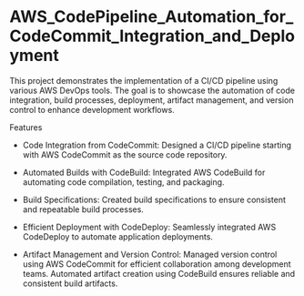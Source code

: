 # AWS_CodePipeline_Automation_for_CodeCommit_Integration_and_Deployment

This project demonstrates the implementation of a CI/CD pipeline using various AWS DevOps tools. The goal is to showcase the automation of code integration, build processes, deployment, artifact management, and version control to enhance development workflows.

Features
* Code Integration from CodeCommit: Designed a CI/CD pipeline starting with AWS CodeCommit as the source code repository.

* Automated Builds with CodeBuild: Integrated AWS CodeBuild for automating code compilation, testing, and packaging.

* Build Specifications: Created build specifications to ensure consistent and repeatable build processes.

* Efficient Deployment with CodeDeploy: Seamlessly integrated AWS CodeDeploy to automate application deployments.

* Artifact Management and Version Control: Managed version control using AWS CodeCommit for efficient collaboration among development teams. Automated artifact creation using CodeBuild ensures reliable and consistent build artifacts.
